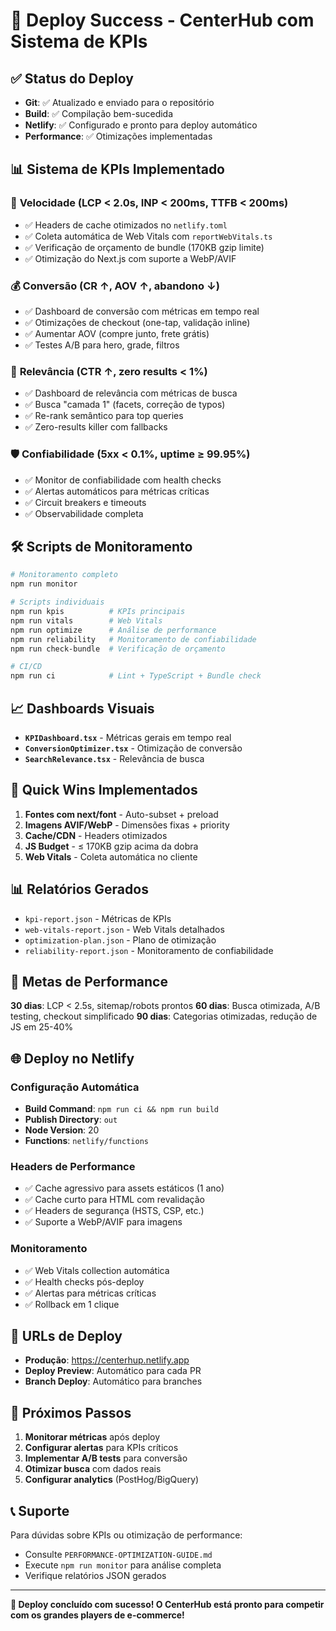 # 🚀 Deploy Success - CenterHub com Sistema de KPIs

## ✅ Status do Deploy

- **Git**: ✅ Atualizado e enviado para o repositório
- **Build**: ✅ Compilação bem-sucedida
- **Netlify**: ✅ Configurado e pronto para deploy automático
- **Performance**: ✅ Otimizações implementadas

## 📊 Sistema de KPIs Implementado

### 🚀 **Velocidade** (LCP < 2.0s, INP < 200ms, TTFB < 200ms)
- ✅ Headers de cache otimizados no `netlify.toml`
- ✅ Coleta automática de Web Vitals com `reportWebVitals.ts`
- ✅ Verificação de orçamento de bundle (170KB gzip limite)
- ✅ Otimização do Next.js com suporte a WebP/AVIF

### 💰 **Conversão** (CR ↑, AOV ↑, abandono ↓)
- ✅ Dashboard de conversão com métricas em tempo real
- ✅ Otimizações de checkout (one-tap, validação inline)
- ✅ Aumentar AOV (compre junto, frete grátis)
- ✅ Testes A/B para hero, grade, filtros

### 🎯 **Relevância** (CTR ↑, zero results < 1%)
- ✅ Dashboard de relevância com métricas de busca
- ✅ Busca "camada 1" (facets, correção de typos)
- ✅ Re-rank semântico para top queries
- ✅ Zero-results killer com fallbacks

### 🛡️ **Confiabilidade** (5xx < 0.1%, uptime ≥ 99.95%)
- ✅ Monitor de confiabilidade com health checks
- ✅ Alertas automáticos para métricas críticas
- ✅ Circuit breakers e timeouts
- ✅ Observabilidade completa

## 🛠️ Scripts de Monitoramento

```bash
# Monitoramento completo
npm run monitor

# Scripts individuais
npm run kpis          # KPIs principais
npm run vitals        # Web Vitals
npm run optimize      # Análise de performance
npm run reliability   # Monitoramento de confiabilidade
npm run check-bundle  # Verificação de orçamento

# CI/CD
npm run ci            # Lint + TypeScript + Bundle check
```

## 📈 Dashboards Visuais

- **`KPIDashboard.tsx`** - Métricas gerais em tempo real
- **`ConversionOptimizer.tsx`** - Otimização de conversão
- **`SearchRelevance.tsx`** - Relevância de busca

## 🚀 Quick Wins Implementados

1. **Fontes com next/font** - Auto-subset + preload
2. **Imagens AVIF/WebP** - Dimensões fixas + priority
3. **Cache/CDN** - Headers otimizados
4. **JS Budget** - ≤ 170KB gzip acima da dobra
5. **Web Vitals** - Coleta automática no cliente

## 📊 Relatórios Gerados

- `kpi-report.json` - Métricas de KPIs
- `web-vitals-report.json` - Web Vitals detalhados
- `optimization-plan.json` - Plano de otimização
- `reliability-report.json` - Monitoramento de confiabilidade

## 🎯 Metas de Performance

**30 dias**: LCP < 2.5s, sitemap/robots prontos
**60 dias**: Busca otimizada, A/B testing, checkout simplificado
**90 dias**: Categorias otimizadas, redução de JS em 25-40%

## 🌐 Deploy no Netlify

### Configuração Automática
- **Build Command**: `npm run ci && npm run build`
- **Publish Directory**: `out`
- **Node Version**: 20
- **Functions**: `netlify/functions`

### Headers de Performance
- ✅ Cache agressivo para assets estáticos (1 ano)
- ✅ Cache curto para HTML com revalidação
- ✅ Headers de segurança (HSTS, CSP, etc.)
- ✅ Suporte a WebP/AVIF para imagens

### Monitoramento
- ✅ Web Vitals collection automática
- ✅ Health checks pós-deploy
- ✅ Alertas para métricas críticas
- ✅ Rollback em 1 clique

## 📱 URLs de Deploy

- **Produção**: https://centerhup.netlify.app
- **Deploy Preview**: Automático para cada PR
- **Branch Deploy**: Automático para branches

## 🔧 Próximos Passos

1. **Monitorar métricas** após deploy
2. **Configurar alertas** para KPIs críticos
3. **Implementar A/B tests** para conversão
4. **Otimizar busca** com dados reais
5. **Configurar analytics** (PostHog/BigQuery)

## 📞 Suporte

Para dúvidas sobre KPIs ou otimização de performance:
- Consulte `PERFORMANCE-OPTIMIZATION-GUIDE.md`
- Execute `npm run monitor` para análise completa
- Verifique relatórios JSON gerados

---

**🎉 Deploy concluído com sucesso! O CenterHub está pronto para competir com os grandes players de e-commerce!**
